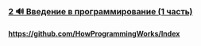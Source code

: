 ### [2 🔊 Введение в программирование (1 часть)](https://www.youtube.com/watch?v=5Gt61EX6HZ4)

#### https://github.com/HowProgrammingWorks/Index

